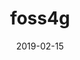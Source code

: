 ---
title: "foss4g"
date: 2019-02-15
description: "A PySAL workshop will be held at FOSS4G in San Diego, on April 19, 2019"
type: "news"
month: "02.15"
year: "2019"
rls: "02.15.2019"
link: "https://2019.foss4g-na.org/"
---